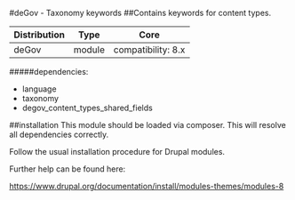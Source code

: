 #deGov - Taxonomy keywords
##Contains keywords for content types.

Distribution | Type | Core
--- | --- | ---
deGov | module |  compatibility: 8.x

#####dependencies:
  - language
  - taxonomy
  - degov_content_types_shared_fields

##installation
This module should be loaded via composer. This will resolve all dependencies correctly.

Follow the usual installation procedure for Drupal modules.

Further help can be found here:

https://www.drupal.org/documentation/install/modules-themes/modules-8
